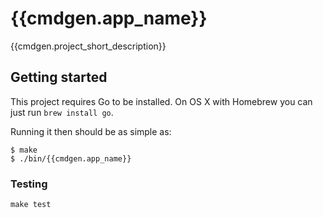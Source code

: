 # {{cmdgen.app_name}}

{{cmdgen.project_short_description}}

## Getting started

This project requires Go to be installed. On OS X with Homebrew you can just run `brew install go`.

Running it then should be as simple as:

```console
$ make
$ ./bin/{{cmdgen.app_name}}
```

### Testing

``make test``
